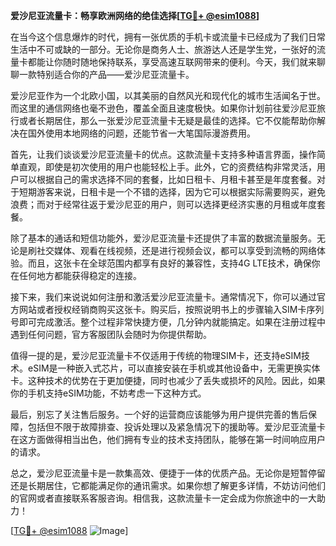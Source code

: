 **爱沙尼亚流量卡：畅享欧洲网络的绝佳选择[[TG💪+ @esim1088](https://t.me/s/esim1088)]**

在当今这个信息爆炸的时代，拥有一张优质的手机卡或流量卡已经成为了我们日常生活中不可或缺的一部分。无论你是商务人士、旅游达人还是学生党，一张好的流量卡都能让你随时随地保持联系，享受高速互联网带来的便利。今天，我们就来聊聊一款特别适合你的产品——爱沙尼亚流量卡。

爱沙尼亚作为一个北欧小国，以其美丽的自然风光和现代化的城市生活闻名于世。而这里的通信网络也毫不逊色，覆盖全面且速度极快。如果你计划前往爱沙尼亚旅行或者长期居住，那么一张爱沙尼亚流量卡无疑是最佳的选择。它不仅能帮助你解决在国外使用本地网络的问题，还能节省一大笔国际漫游费用。

首先，让我们谈谈爱沙尼亚流量卡的优点。这款流量卡支持多种语言界面，操作简单直观，即使是初次使用的用户也能轻松上手。此外，它的资费结构非常灵活，用户可以根据自己的需求选择不同的套餐，比如日租卡、月租卡甚至是年度套餐。对于短期游客来说，日租卡是一个不错的选择，因为它可以根据实际需要购买，避免浪费；而对于经常往返于爱沙尼亚的用户，则可以选择更经济实惠的月租或年度套餐。

除了基本的通话和短信功能外，爱沙尼亚流量卡还提供了丰富的数据流量服务。无论是刷社交媒体、观看在线视频，还是进行视频会议，都可以享受到流畅的网络体验。而且，这张卡在全球范围内都享有良好的兼容性，支持4G LTE技术，确保你在任何地方都能获得稳定的连接。

接下来，我们来说说如何注册和激活爱沙尼亚流量卡。通常情况下，你可以通过官方网站或者授权经销商购买这张卡。购买后，按照说明书上的步骤输入SIM卡序列号即可完成激活。整个过程非常快捷方便，几分钟内就能搞定。如果在注册过程中遇到任何问题，官方客服团队会随时为你提供帮助。

值得一提的是，爱沙尼亚流量卡不仅适用于传统的物理SIM卡，还支持eSIM技术。eSIM是一种嵌入式芯片，可以直接安装在手机或其他设备中，无需更换实体卡。这种技术的优势在于更加便捷，同时也减少了丢失或损坏的风险。因此，如果你的手机支持eSIM功能，不妨考虑一下这种方式。

最后，别忘了关注售后服务。一个好的运营商应该能够为用户提供完善的售后保障，包括但不限于故障排查、投诉处理以及紧急情况下的援助等。爱沙尼亚流量卡在这方面做得相当出色，他们拥有专业的技术支持团队，能够在第一时间响应用户的请求。

总之，爱沙尼亚流量卡是一款集高效、便捷于一体的优质产品。无论你是短暂停留还是长期居住，它都能满足你的通讯需求。如果你想了解更多详情，不妨访问他们的官网或者直接联系客服咨询。相信我，这款流量卡一定会成为你旅途中的一大助力！

[[TG💪+ @esim1088](https://t.me/s/esim1088) ![Image](https://i.postimg.cc/4NQfJmqS/Snipaste-2025-05-13-00-14-12.png)]